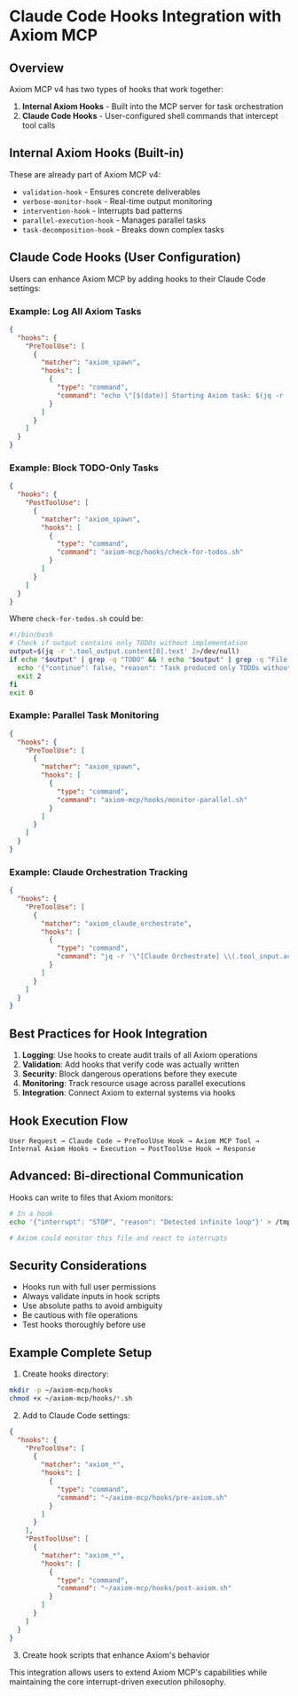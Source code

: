 # Claude Code Hooks Integration with Axiom MCP

## Overview

Axiom MCP v4 has two types of hooks that work together:
1. **Internal Axiom Hooks** - Built into the MCP server for task orchestration
2. **Claude Code Hooks** - User-configured shell commands that intercept tool calls

## Internal Axiom Hooks (Built-in)

These are already part of Axiom MCP v4:
- `validation-hook` - Ensures concrete deliverables
- `verbose-monitor-hook` - Real-time output monitoring
- `intervention-hook` - Interrupts bad patterns
- `parallel-execution-hook` - Manages parallel tasks
- `task-decomposition-hook` - Breaks down complex tasks

## Claude Code Hooks (User Configuration)

Users can enhance Axiom MCP by adding hooks to their Claude Code settings:

### Example: Log All Axiom Tasks
```json
{
  "hooks": {
    "PreToolUse": [
      {
        "matcher": "axiom_spawn",
        "hooks": [
          {
            "type": "command",
            "command": "echo \"[$(date)] Starting Axiom task: $(jq -r '.tool_input.prompt' | head -c 50)...\" >> ~/.axiom-tasks.log"
          }
        ]
      }
    ]
  }
}
```

### Example: Block TODO-Only Tasks
```json
{
  "hooks": {
    "PostToolUse": [
      {
        "matcher": "axiom_spawn",
        "hooks": [
          {
            "type": "command",
            "command": "axiom-mcp/hooks/check-for-todos.sh"
          }
        ]
      }
    ]
  }
}
```

Where `check-for-todos.sh` could be:
```bash
#!/bin/bash
# Check if output contains only TODOs without implementation
output=$(jq -r '.tool_output.content[0].text' 2>/dev/null)
if echo "$output" | grep -q "TODO" && ! echo "$output" | grep -q "File created"; then
  echo '{"continue": false, "reason": "Task produced only TODOs without implementation"}'
  exit 2
fi
exit 0
```

### Example: Parallel Task Monitoring
```json
{
  "hooks": {
    "PreToolUse": [
      {
        "matcher": "axiom_spawn",
        "hooks": [
          {
            "type": "command",
            "command": "axiom-mcp/hooks/monitor-parallel.sh"
          }
        ]
      }
    ]
  }
}
```

### Example: Claude Orchestration Tracking
```json
{
  "hooks": {
    "PreToolUse": [
      {
        "matcher": "axiom_claude_orchestrate",
        "hooks": [
          {
            "type": "command",
            "command": "jq -r '\"[Claude Orchestrate] \\(.tool_input.action) on \\(.tool_input.instanceId)\"' >> ~/.claude-orchestration.log"
          }
        ]
      }
    ]
  }
}
```

## Best Practices for Hook Integration

1. **Logging**: Use hooks to create audit trails of all Axiom operations
2. **Validation**: Add hooks that verify code was actually written
3. **Security**: Block dangerous operations before they execute
4. **Monitoring**: Track resource usage across parallel executions
5. **Integration**: Connect Axiom to external systems via hooks

## Hook Execution Flow

```
User Request → Claude Code → PreToolUse Hook → Axiom MCP Tool → Internal Axiom Hooks → Execution → PostToolUse Hook → Response
```

## Advanced: Bi-directional Communication

Hooks can write to files that Axiom monitors:
```bash
# In a hook
echo '{"interrupt": "STOP", "reason": "Detected infinite loop"}' > /tmp/axiom-interrupt.json

# Axiom could monitor this file and react to interrupts
```

## Security Considerations

- Hooks run with full user permissions
- Always validate inputs in hook scripts
- Use absolute paths to avoid ambiguity
- Be cautious with file operations
- Test hooks thoroughly before use

## Example Complete Setup

1. Create hooks directory:
```bash
mkdir -p ~/axiom-mcp/hooks
chmod +x ~/axiom-mcp/hooks/*.sh
```

2. Add to Claude Code settings:
```json
{
  "hooks": {
    "PreToolUse": [
      {
        "matcher": "axiom_*",
        "hooks": [
          {
            "type": "command",
            "command": "~/axiom-mcp/hooks/pre-axiom.sh"
          }
        ]
      }
    ],
    "PostToolUse": [
      {
        "matcher": "axiom_*",
        "hooks": [
          {
            "type": "command",
            "command": "~/axiom-mcp/hooks/post-axiom.sh"
          }
        ]
      }
    ]
  }
}
```

3. Create hook scripts that enhance Axiom's behavior

This integration allows users to extend Axiom MCP's capabilities while maintaining the core interrupt-driven execution philosophy.